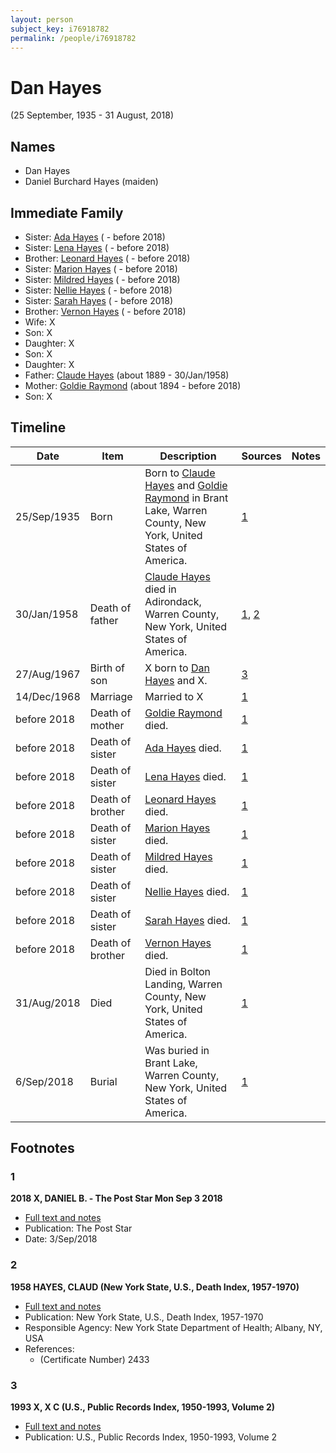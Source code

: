 ```yaml
---
layout: person
subject_key: i76918782
permalink: /people/i76918782
---
```


# Dan Hayes
(25 September, 1935 - 31 August, 2018)

## Names

* Dan Hayes
* Daniel Burchard Hayes (maiden)

## Immediate Family

* Sister: [Ada Hayes](./@80079834@-ada-hayes-b-d2018.md) ( - before 2018)
* Sister: [Lena Hayes](./@80081989@-lena-hayes-b-d2018.md) ( - before 2018)
* Brother: [Leonard Hayes](./@36021443@-leonard-hayes-b-d2018.md) ( - before 2018)
* Sister: [Marion Hayes](./@15147548@-marion-hayes-b-d2018.md) ( - before 2018)
* Sister: [Mildred Hayes](./@57477342@-mildred-hayes-b-d2018.md) ( - before 2018)
* Sister: [Nellie Hayes](./@5410300@-nellie-hayes-b-d2018.md) ( - before 2018)
* Sister: [Sarah Hayes](./@32431312@-sarah-hayes-b-d2018.md) ( - before 2018)
* Brother: [Vernon Hayes](./@31599970@-vernon-hayes-b-d2018.md) ( - before 2018)
* Wife: X
* Son: X
* Daughter: X
* Son: X
* Daughter: X
* Father: [Claude Hayes](./@99088640@-claude-hayes-b1889-d1958-1-30.md) (about 1889 - 30/Jan/1958)
* Mother: [Goldie Raymond](./@2876469@-goldie-raymond-b1894-d2018.md) (about 1894 - before 2018)
* Son: X

## Timeline

Date | Item | Description | Sources | Notes
---|---|---|---|---
25/Sep/1935 | Born | Born to [Claude Hayes](./@99088640@-claude-hayes-b1889-d1958-1-30.md) and [Goldie Raymond](./@2876469@-goldie-raymond-b1894-d2018.md) in Brant Lake, Warren County, New York, United States of America. | [1](#1) | 
30/Jan/1958 | Death of father | [Claude Hayes](./@99088640@-claude-hayes-b1889-d1958-1-30.md) died in Adirondack, Warren County, New York, United States of America. | [1](#1), [2](#2) | 
27/Aug/1967 | Birth of son | X born to [Dan Hayes](./@76918782@-dan-hayes-b1935-9-25-d2018-8-31.md) and X. | [3](#3) | 
14/Dec/1968 | Marriage | Married to X  | [1](#1) | 
before 2018 | Death of mother | [Goldie Raymond](./@2876469@-goldie-raymond-b1894-d2018.md) died. | [1](#1) | 
before 2018 | Death of sister | [Ada Hayes](./@80079834@-ada-hayes-b-d2018.md) died. | [1](#1) | 
before 2018 | Death of sister | [Lena Hayes](./@80081989@-lena-hayes-b-d2018.md) died. | [1](#1) | 
before 2018 | Death of brother | [Leonard Hayes](./@36021443@-leonard-hayes-b-d2018.md) died. | [1](#1) | 
before 2018 | Death of sister | [Marion Hayes](./@15147548@-marion-hayes-b-d2018.md) died. | [1](#1) | 
before 2018 | Death of sister | [Mildred Hayes](./@57477342@-mildred-hayes-b-d2018.md) died. | [1](#1) | 
before 2018 | Death of sister | [Nellie Hayes](./@5410300@-nellie-hayes-b-d2018.md) died. | [1](#1) | 
before 2018 | Death of sister | [Sarah Hayes](./@32431312@-sarah-hayes-b-d2018.md) died. | [1](#1) | 
before 2018 | Death of brother | [Vernon Hayes](./@31599970@-vernon-hayes-b-d2018.md) died. | [1](#1) | 
31/Aug/2018 | Died | Died in Bolton Landing, Warren County, New York, United States of America. | [1](#1) | 
6/Sep/2018 | Burial | Was buried in Brant Lake, Warren County, New York, United States of America. | [1](#1) | 

## Footnotes

### 1

**2018 X, DANIEL B. - The Post Star Mon Sep 3 2018**

* [Full text and notes](../sources/@85440892@-2018-hayes,-daniel-b.-the-post-star-mon-sep-3-2018.md)
* Publication: The Post Star
* Date: 3/Sep/2018

### 2

**1958 HAYES, CLAUD (New York State, U.S., Death Index, 1957-1970)**

* [Full text and notes](../sources/@39876510@-1958-hayes,-claud-new-york-state,-u.s.,-death-index,-1957-1970-.md)
* Publication: New York State, U.S., Death Index, 1957-1970
* Responsible Agency: New York State Department of Health; Albany, NY, USA
* References: 
  * (Certificate Number) 2433

### 3

**1993 X, X C (U.S., Public Records Index, 1950-1993, Volume 2)**

* [Full text and notes](../sources/@14808797@-1993-breault,-stephen-c-u.s.,-public-records-index,-1950-1993,-volume-2-.md)
* Publication: U.S., Public Records Index, 1950-1993, Volume 2

